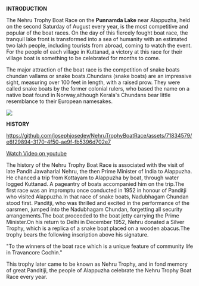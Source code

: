 **INTRODUCTION**
<p>The Nehru Trophy Boat Race on the <b>Punnamda Lake</b>  near Alappuzha, held on the second Saturday of August every year, is the most competitive and popular of the boat races. On the day of this fiercely fought boat race, the tranquil lake front is transformed into a sea of humanity with an estimated two lakh people, including tourists from abroad, coming to watch the event. For the people of each village in Kuttanad, a victory at this race for their village boat is something to be celebrated for months to come.

The major attraction of the boat race is the competition of snake boats chundan vallams or snake boats.Chundans (snake boats) are an impressive sight, measuring over 100 feet in length, with a raised prow. They were called snake boats by the former colonial rulers, who based the name on a native boat found in Norway,although Kerala's Chundans bear little resemblance to their European namesakes.</P>

<img src="https://pbs.twimg.com/profile_banners/1104263720744574976/1571047239/1500x500">

**HISTORY**



https://github.com/josephjosedev/NehruTrophyBoatRace/assets/71834579/e6f29894-3170-4f50-ae9f-fb5396d702e7

[Watch Video on youtube](https://youtu.be/PS4cqOuSW6Y)




<p>
  The history of the Nehru Trophy Boat Race is associated with the visit of late Pandit Jawaharlal Nehru, the then Prime Minister of India to Alappuzha. He chanced a trip from Kottayam to Alappuzha by boat, through water logged Kuttanad. A pageantry of boats accompanied him on the trip.The first race was an impromptu once conducted in 1952 in honour of Panditji who visited Alappuzha.In that race of snake boats, Nadubhagam Chundan stood first. Panditji, who was thrilled and excited in the performance of the oarsmen, jumped into the Nadubhagam Chundan, forgetting all security arrangements.The boat proceeded to the boat jetty carrying the Prime Minister.On his return to Delhi in December 1952, Nehru donated a Silver Trophy, which is a replica of a snake boat placed on a wooden abacus.The trophy bears the following inscription above his signature.

"To the winners of the boat race which is a unique feature of community life in Travancore Cochin."

This trophy later came to be known as Nehru Trophy, and in fond memory of great Panditiji, the people of Alappuzha celebrate the Nehru Trophy Boat Race every year.


</P>
